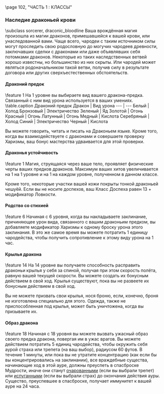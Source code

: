 \page 102, "ЧАСТЬ 1 : КЛАССЫ"
### Наследие драконьей крови
\subclass sorcerer, draconic_bloodline
Ваша врождённая магия произошла из магии драконов, примешавшейся к вашей крови, или унаследованной вами. Чаще всего, чародеи с таким источником силы могут проследить свою родословную до могучих чародеев древности, заключавших сделки с драконами или даже объявлявших себя потомками драконов. Некоторые из таких наследственных ветвей хорошо известны, но большинство из них скрыты. Или чародей может являться родоначальником такой ветви, получив силу в результате договора или других сверхъестественных обстоятельств.

#### Драконий предок
\feature 1
На 1 уровне вы выбираете вид вашего дракона-предка. Связанный с ним вид урона используется в ваших умениях.
\table.caption Драконий предок
Дракон | Вид урона
--- | ---
Белый | Холод
Бронзовый | Электричество
Зеленый | Яд
Золотой | Огонь
Красный | Огонь
Латунный | Огонь
Медный | Кислота
Серебряный | Холод
Синий | Электричество
Черный | Кислота

Вы можете говорить, читать и писать на Драконьем языке. Кроме того, когда вы взаимодействуете с драконами и совершаете проверку Харизмы, ваш бонус мастерства удваивается для этой проверки.

#### Драконья устойчивость
\feature 1
Магия, струящаяся через ваше тело, проявляет физические черты ваших предков драконов. Максимум ваших хитов увеличивается на 1 на 1 уровне и на 1 на каждом уровне, полученном в данном классе.

Кроме того, некоторые участки вашей кожи покрыты тонкой драконьей чешуёй. Если вы не носите доспехов, ваш Класс Доспеха равен 13 + модификатор Ловкости.

#### Родство со стихией
\feature 6
Начиная с 6 уровня, когда вы накладываете заклинание, причиняющее урон вида, связанного с вашим драконьим предком, вы добавляете модификатор Харизмы к одному броску урона этого заклинания. В это же самое время вы можете потратить 1 единицу чародейства, чтобы получить сопротивление к этому виду урона на 1 час.

#### Крылья дракона
\feature 14
На 14 уровне вы получаете способность расправить драконьи крылья у себя за спиной, получая при этом скорость полёта, равную вашей текущей скорости. Вы можете создать их бонусным действием в свой ход. Крылья существуют, пока вы не развеете их бонусным действием в свой ход.

Вы не можете призвать свои крылья, нося броню, если, конечно, броня не изготовлена специально для этого. Одежда, также не приспособленная под крылья, может быть уничтожена, когда вы призываете их.

#### Образ дракона
\feature 18
Начиная с 18 уровня вы можете вызвать ужасный образ своего предка дракона, повергая им в ужас врагов. Вы можете действием потратить 5 единиц чародейства, чтобы окружить себя аурой страха или трепета (на ваш выбор), радиусом 60 футов. В течение 1 минуты, или пока вы не утратите концентрацию (как если бы вы концентрировались на заклинании), все враждебные существа, начинающие ход в этой ауре, должны преуспеть в спасброске Мудрости, иначе они станут [очарованными](condition.charmed) (если вы выбрали трепет) или [испуганными](condition.frightened) (если вы выбрали страх) до окончания действия ауры. Существо, преуспевшее в спасброске, получает иммунитет к вашей ауре на 24 часа.
